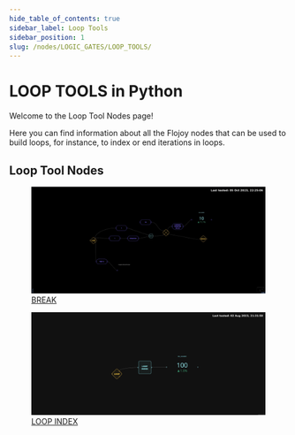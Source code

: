 ```yaml
---
hide_table_of_contents: true
sidebar_label: Loop Tools
sidebar_position: 1
slug: /nodes/LOGIC_GATES/LOOP_TOOLS/
---
```


# LOOP TOOLS in Python

Welcome to the Loop Tool Nodes page!

Here you can find information about all the Flojoy nodes that can be used to build loops, for instance, to index or end iterations in loops.

## Loop Tool Nodes

<div className="flex flex-wrap" style={{ marginLeft: "-55px" }}>

<div className="p-4">
<a href="/nodes/LOGIC_GATES/LOOP_TOOLS/BREAK/">
<figure style={{ width: "200px", height: "200px", objectFit: "scale-down", marginRight: "15px" }}>
<img src="https://raw.githubusercontent.com/flojoy-ai/docs/main/docs/nodes/LOGIC_GATES/LOOP_TOOLS/BREAK/examples/EX1/output.jpeg" style={{ width: "200px", height: "200px", objectFit: "scale-down", marginRight: "15px" }} />
<figcaption>BREAK</figcaption>
</figure>
</a></div>

<div className="p-4">
<a href="/nodes/LOGIC_GATES/LOOP_TOOLS/LOOP_INDEX/">
<figure style={{ width: "200px", height: "200px", objectFit: "scale-down", marginRight: "15px" }}>
<img src="https://raw.githubusercontent.com/flojoy-ai/docs/main/docs/nodes/LOGIC_GATES/LOOP_TOOLS/LOOP_INDEX/examples/EX1/output.jpeg" style={{ width: "200px", height: "200px", objectFit: "scale-down", marginRight: "15px" }} />
<figcaption>LOOP INDEX</figcaption>
</figure>
</a></div>

</div>

